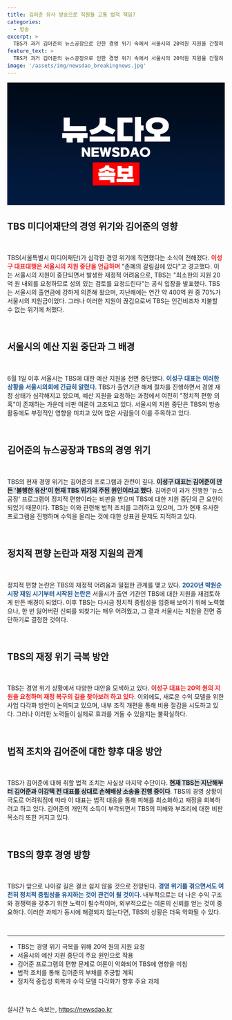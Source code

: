 ```yaml
---
title: 김어준 유사 방송으로 직원들 고통 법적 책임?
categories:
  - 방송
excerpt: >
  TBS가 과거 김어준의 뉴스공장으로 인한 경영 위기 속에서 서울시의 20억원 지원을 간절히 요청했다. 이성구 대표대행은 김어준을 불행한 유산이라고 언급하며 법적 조치도 예고했다. TBS의 미래가 위태로운 지금, 서울시의 결정이 주목받고 있다!
feature_text: >
  TBS가 과거 김어준의 뉴스공장으로 인한 경영 위기 속에서 서울시의 20억원 지원을 간절히 요청했다. 이성구 대표대행은 김어준을 불행한 유산이라고 언급하며 법적 조치도 예고했다. TBS의 미래가 위태로운 지금, 서울시의 결정이 주목받고 있다!
image: '/assets/img/newsdao_breakingnews.jpg'
---
```


<p><img src="/assets/img/newsdao_breakingnews.jpg" alt="flaretime 속보" /></p>

<h2 data-ke-size="size26">TBS 미디어재단의 경영 위기와 김어준의 영향</h2>

<p data-ke-size="size16">&nbsp;</p>

<p>TBS(서울특별시 미디어재단)가 심각한 경영 위기에 직면했다는 소식이 전해졌다. <b><span style="color: #ee2323;">이성구 대표대행은 서울시의 지원 중단을 언급하며</span></b> "존폐의 갈림길에 있다"고 경고했다. 이는 서울시의 지원이 중단되면서 발생한 재정적 어려움으로, TBS는 "최소한의 지원 20억 원 내외를 요청하므로 성의 있는 검토를 요청드린다"는 공식 입장을 발표했다. TBS는 서울시의 출연금에 강하게 의존해 왔으며, 지난해에는 연간 약 400억 원 중 70%가 서울시의 지원금이었다. 그러나 이러한 지원이 끊김으로써 TBS는 인건비조차 지불할 수 없는 위기에 처했다.</p>

<p data-ke-size="size16">&nbsp;</p>

<h2 data-ke-size="size26">서울시의 예산 지원 중단과 그 배경</h2>

<p data-ke-size="size16">&nbsp;</p>

<p>6월 1일 이후 서울시는 TBS에 대한 예산 지원을 전면 중단했다. <b><span style="color: #1a5490;">이성구 대표는 이러한 상황을 서울시의회에 긴급히 알렸다</span></b>. TBS가 출연기관 해제 절차를 진행하면서 경영 재정 상태가 심각해지고 있으며, 예산 지원을 요청하는 과정에서 여전히 "정치적 편향 의혹"이 존재하는 가운데 비판 여론이 고조되고 있다. 서울시의 지원 중단은 TBS의 방송 활동에도 부정적인 영향을 미치고 있어 많은 사람들이 이를 주목하고 있다.</p>

<p data-ke-size="size16">&nbsp;</p>

<h2 data-ke-size="size26">김어준의 뉴스공장과 TBS의 경영 위기</h2>

<p data-ke-size="size16">&nbsp;</p>

<p>TBS의 현재 경영 위기는 김어준의 프로그램과 관련이 깊다. <b><span style="background-color: #21538527;">이성구 대표는 김어준이 만든 '불행한 유산'이 현재 TBS 위기의 주된 원인이라고 했다</span></b>. 김어준이 과거 진행한 '뉴스공장' 프로그램이 정치적 편향이라는 비판을 받으며 TBS에 대한 지원 중단의 큰 요인이 되었기 때문이다. TBS는 이와 관련해 법적 조치를 고려하고 있으며, 그가 현재 유사한 프로그램을 진행하며 수익을 올리는 것에 대한 상표권 문제도 지적하고 있다.</p>

<p data-ke-size="size16">&nbsp;</p>

<h2 data-ke-size="size26">정치적 편향 논란과 재정 지원의 관계</h2>

<p data-ke-size="size16">&nbsp;</p>

<p>정치적 편향 논란은 TBS의 재정적 어려움과 밀접한 관계를 맺고 있다. <b><span style="color: #1a5490;">2020년 박원순 시장 재임 시기부터 시작된 논란은</span></b> 서울시가 출연 기관인 TBS에 대한 지원을 재검토하게 만든 배경이 되었다. 이후 TBS는 다시금 정치적 중립성을 입증해 보이기 위해 노력했으나, 한 번 잃어버린 신뢰를 되찾기는 매우 어려웠고, 그 결과 서울시는 지원을 전면 중단하기로 결정한 것이다.</p>

<p data-ke-size="size16">&nbsp;</p>

<h2 data-ke-size="size26">TBS의 재정 위기 극복 방안</h2>

<p data-ke-size="size16">&nbsp;</p>

<p>TBS는 경영 위기 상황에서 다양한 대안을 모색하고 있다. <b><span style="color: #ee2323;">이성구 대표는 20억 원의 지원을 요청하며 재정 복구의 길을 찾아보려 하고 있다</span></b>. 이외에도, 새로운 수익 모델을 위한 사업 다각화 방안이 논의되고 있으며, 내부 조직 개편을 통해 비용 절감을 시도하고 있다. 그러나 이러한 노력들이 실제로 효과를 거둘 수 있을지는 불확실하다.</p>

<p data-ke-size="size16">&nbsp;</p>

<h2 data-ke-size="size26">법적 조치와 김어준에 대한 향후 대응 방안</h2>

<p data-ke-size="size16">&nbsp;</p>

<p>TBS가 김어준에 대해 취할 법적 조치는 사실상 마지막 수단이다. <b><span style="background-color: #21538527;">현재 TBS는 지난해부터 김어준과 이강택 전 대표를 상대로 손해배상 소송을 진행 중이다</span></b>. TBS의 경영 상황이 극도로 어려워짐에 따라 이 대표는 법적 대응을 통해 피해를 최소화하고 재정을 회복하려고 하고 있다. 김어준의 개인적 소득이 부각되면서 TBS의 피해와 부조리에 대한 비판 목소리 또한 커지고 있다.</p>

<p data-ke-size="size16">&nbsp;</p>

<h2 data-ke-size="size26">TBS의 향후 경영 방향</h2>

<p data-ke-size="size16">&nbsp;</p>

<p>TBS가 앞으로 나아갈 길은 결코 쉽지 않을 것으로 전망된다. <b><span style="color: #1a5490;">경영 위기를 겪으면서도 여전히 정치적 중립성을 유지하는 것이 관건이 될 것이다</span></b>. 내부적으로는 더 나은 수익 구조와 경쟁력을 갖추기 위한 노력이 필수적이며, 외부적으로는 여론의 신뢰를 얻는 것이 중요하다. 이러한 과제가 동시에 해결되지 않는다면, TBS의 상황은 더욱 악화될 수 있다.</p>

<p data-ke-size="size16">&nbsp;</p>

<hr>

<ul>
    <li>TBS는 경영 위기 극복을 위해 20억 원의 지원 요청</li>
    <li>서울시의 예산 지원 중단이 주요 원인으로 작용</li>
    <li>김어준 프로그램의 편향 문제로 여론이 악화되어 TBS에 영향을 미침</li>
    <li>법적 조치를 통해 김어준의 부채를 추궁할 계획</li>
    <li>정치적 중립성 회복과 수익 모델 다각화가 향후 주요 과제</li>
</ul>

<p data-ke-size="size16">&nbsp;</p>
실시간 뉴스 속보는, <a href="https://newsdao.kr" rel="dofollow">https://newsdao.kr</a>


